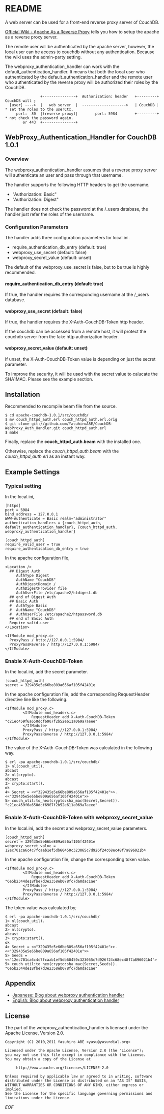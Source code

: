 <!-- -*- mode: markdown ; coding: utf-8 -*- -->

README
======
A web server can be used for a front-end reverse proxy server of CouchDB.

[Official Wiki - Apache As a Reverse Proxy](http://wiki.apache.org/couchdb/Apache_As_a_Reverse_Proxy "Apache As a Reverse Proxy") tells you how to setup the apache as a reverse proxy server.

The remote user will be authenticated by the apache server, however, the local user can be access to couchdb without any authentication.
Because the wiki uses the admin-party setting.

The webproxy\_authentication\_handler can work with the default\_authentication\_handler.
It means that both the local user who authenticated by the default\_authentication\_handler and the remote user who authenticated by the reverse proxy will be authorized their roles by the CouchDB.

                    +---------------+  Authorization: header   +---------+ CouchDB will ;
      [user] ---->  |   web server  |  -------------------->   | CouchDB | * set the roles to the userCtx.
         port:  80  |(reverse proxy)|        port: 5984        +---------+ * not check the password again.
            or 443  +---------------+   

WebProxy\_Authentication\_Handler for CouchDB 1.0.1
---------------------------------------------------

### Overview
The webproxy\_authentication\_handler assumes that a reverse proxy server will authenticate an user and pass through that username.

The handler supports the following HTTP headers to get the username.

* "Authorization: Basic"
* "Authorization: Digest"

The handler does not check the password at the /_users database, the handler just refer the roles of the username.

### Configuration Parameters

The handler adds three configuration parameters for local.ini.

* require\_authentication\_db\_entry (default: true)
* webproxy\_use\_secret (default: false)
* webproxy\_secret\_value (default: unset)

The default of the webproxy\_use\_secret is false, but to be true is highly recommended.

#### require\_authentication\_db\_entry (default: true)
If true, the handler requires the corresponding username at the /_users database.

#### webproxy\_use\_secret (default: false)
If true, the handler requires the X-Auth-CouchDB-Token http header.

If the couchdb can be accessed from a remote host, it will protect the couchdb server from the fake http authorization header.

#### webproxy\_secret\_value (default: unset)
If unset, the X-Auth-CouchDB-Token value is depending on just the secret parameter.

To improve the security, it will be used with the secret value to calucate the SHA1MAC.
Please see the example section.

Installation
------------
Recommended to recompile beam file from the source.

    $ cd apache-couchdb-1.0.1/src/couchdb/
    $ mv couch_httpd_auth.erl couch_httpd_auth.erl.orig
    $ git clone git://github.com/YasuhiroABE/CouchDB-WebProxy_Auth_Handler.git couch_httpd_auth.erl
    $ make

Finally, replace the **couch\_httpd\_auth.beam** with the installed one.

Otherwise, replace the *couch\_httpd\_auth.beam* with the *couch\_httpd\_auth.erl* as an instant way.

Example Settings
----------------

### Typical setting 

In the local.ini,

    [httpd]
    port = 5984
    bind_address = 127.0.0.1
    WWW-Authenticate = Basic realm="administrator"
    authentication_handlers = {couch_httpd_auth, default_authentication_handler}, {couch_httpd_auth, webproxy_authentication_handler}

    [couch_httpd_auth]
    require_valid_user = true
    require_authentication_db_entry = true

In the apache configuration file,

    <Location />
      ## Digest Auth
         AuthType Digest
         AuthName "CouchDB"
         AuthDigestDomain /
         AuthDigestProvider file
         AuthUserFile /etc/apache2/htdigest.db
      ## end of Digest Auth
      ## Basic Auth
      #  AuthType Basic
      #  AuthName "CouchDB"
      #  AuthUserFile /etc/apache2/htpassword.db
      ## end of Basic Auth
      Require valid-user
    </Location>

    <IfModule mod_proxy.c>
      ProxyPass / http://127.0.0.1:5984/
      ProxyPassReverse / http://127.0.0.1:5984/
    </IfModule>


### Enable X-Auth-CouchDB-Token

In the local.ini, add the secret parameter.

    [couch_httpd_auth]
    secret = 329435e5e66be809a656af105f42401e

In the apache configuration file, add the corresponding RequestHeader directive line like the following.

    <IfModule mod_proxy.c>
            <IfModule mod_headers.c>
                RequestHeader add X-Auth-CouchDB-Token "c21ec459f6a650dcf6907f2b52e611a069a7aeee"
            </IfModule>
            ProxyPass / http://127.0.0.1:5984/
            ProxyPassReverse / http://127.0.0.1:5984/
    </IfModule>

The value of the X-Auth-CouchDB-Token was calculated in the following way.

    $ erl -pa apache-couchdb-1.0.1/src/couchdb/
    1> nl(couch_util).
    abcast
    2> nl(crypto).
    abcast
    3> crypto:start().
    ok
    4> Secret = <<"329435e5e66be809a656af105f42401e">>.
    <<"329435e5e66be809a656af105f42401e">>
    5> couch_util:to_hex(crypto:sha_mac(Secret,Secret)).
    "c21ec459f6a650dcf6907f2b52e611a069a7aeee"

### Enable X-Auth-CouchDB-Token with webproxy\_secret\_value

In the local.ini, add the secret and webproxy\_secret\_value parameters.

    [couch_httpd_auth]
    secret = 329435e5e66be809a656af105f42401e
    webproxy_secret_value = 12ec701ca6c4c7fcaab1ef5db60450c323065c7d926f24c68ec48f7a896021b4

In the apache configuration file, change the corresponding token value.

    <IfModule mod_proxy.c>
            <IfModule mod_headers.c>
                RequestHeader add X-Auth-CouchDB-Token "6e5b2344de18fbe7d3e2358eb078fc7da0dac1ae"
            </IfModule>
            ProxyPass / http://127.0.0.1:5984/
            ProxyPassReverse / http://127.0.0.1:5984/
    </IfModule>

The token value was calculated by;
    
    $ erl -pa apache-couchdb-1.0.1/src/couchdb/
    1> nl(couch_util).
    abcast
    2> nl(crypto).
    abcast
    3> crypto:start().
    ok
    4> Secret = <<"329435e5e66be809a656af105f42401e">>.
    <<"329435e5e66be809a656af105f42401e">>
    5> Seeds = <<"12ec701ca6c4c7fcaab1ef5db60450c323065c7d926f24c68ec48f7a896021b4">
    5> couch_util:to_hex(crypto:sha_mac(Secret,Seeds)).
    "6e5b2344de18fbe7d3e2358eb078fc7da0dac1ae"

Appendix
--------
* [Japanese: Blog about webproxy authentication handler](http://yasu-2.blogspot.com/2010/11/couchdb-apachereverse-proxy_29.html "my blog site")
* [English: Blog about webproxy authentication handler](http://yasu-2.blogspot.com/2010/11/couchdb-how-to-use-reverse-proxy-server.html "my blog site, but my English is totally broken, I think.")

License
-------
The part of the webproxy\_authentication\_handler is licensed under the Apache License, Version 2.0.

    Copyright (C) 2010,2011 Yasuhiro ABE <yasu@yasundial.org>

    Licensed under the Apache License, Version 2.0 (the "License");
    you may not use this file except in compliance with the License.
    You may obtain a copy of the License at
    
         http://www.apache.org/licenses/LICENSE-2.0
    
    Unless required by applicable law or agreed to in writing, software
    distributed under the License is distributed on an "AS IS" BASIS,
    WITHOUT WARRANTIES OR CONDITIONS OF ANY KIND, either express or implied.
    See the License for the specific language governing permissions and
    limitations under the License.

_EOF_
